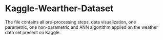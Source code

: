 # Kaggle-Wearther-Dataset
The file contains all pre-processing steps, data visualization, one parametric, one non-parametric and ANN algortithm applied on the weather data set present on Kaggle.
